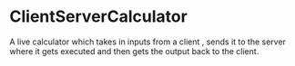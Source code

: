 # ClientServerCalculator
A live calculator which takes in inputs from a client , sends it to the server where it gets executed and then gets the output back to the client.
